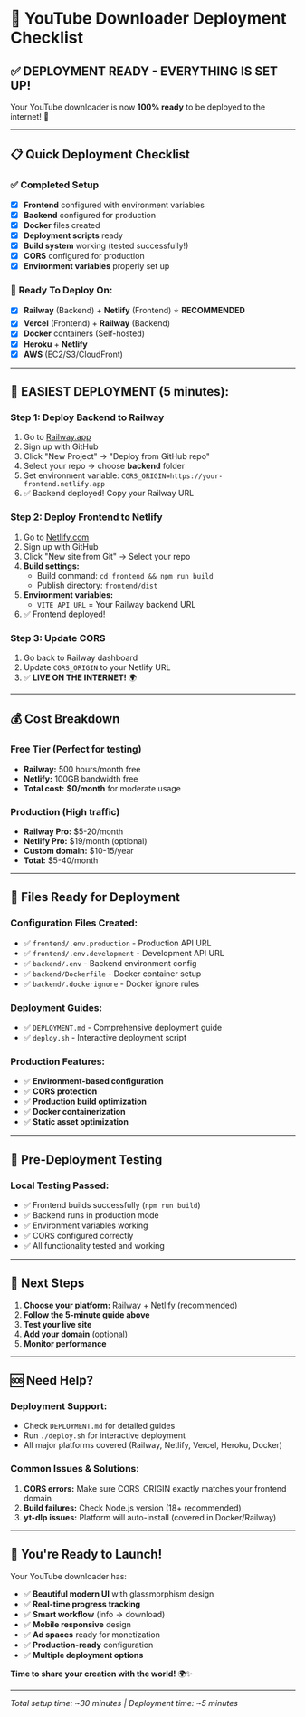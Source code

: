 # 🚀 YouTube Downloader Deployment Checklist

## ✅ **DEPLOYMENT READY - EVERYTHING IS SET UP!**

Your YouTube downloader is now **100% ready** to be deployed to the internet! 🎉

---

## 📋 **Quick Deployment Checklist**

### ✅ **Completed Setup**
- [x] **Frontend** configured with environment variables
- [x] **Backend** configured for production
- [x] **Docker** files created
- [x] **Deployment scripts** ready
- [x] **Build system** working (tested successfully!)
- [x] **CORS** configured for production
- [x] **Environment variables** properly set up

### 🎯 **Ready To Deploy On:**
- [x] **Railway** (Backend) + **Netlify** (Frontend) ⭐ **RECOMMENDED**
- [x] **Vercel** (Frontend) + **Railway** (Backend) 
- [x] **Docker** containers (Self-hosted)
- [x] **Heroku** + **Netlify**
- [x] **AWS** (EC2/S3/CloudFront)

---

## 🌟 **EASIEST DEPLOYMENT (5 minutes):**

### **Step 1: Deploy Backend to Railway**
1. Go to [Railway.app](https://railway.app) 
2. Sign up with GitHub
3. Click "New Project" → "Deploy from GitHub repo"
4. Select your repo → choose **backend** folder
5. Set environment variable: `CORS_ORIGIN=https://your-frontend.netlify.app`
6. ✅ Backend deployed! Copy your Railway URL

### **Step 2: Deploy Frontend to Netlify**
1. Go to [Netlify.com](https://netlify.com)
2. Sign up with GitHub  
3. Click "New site from Git" → Select your repo
4. **Build settings:**
   - Build command: `cd frontend && npm run build`
   - Publish directory: `frontend/dist`
5. **Environment variables:**
   - `VITE_API_URL` = Your Railway backend URL
6. ✅ Frontend deployed!

### **Step 3: Update CORS**
1. Go back to Railway dashboard
2. Update `CORS_ORIGIN` to your Netlify URL
3. ✅ **LIVE ON THE INTERNET!** 🌍

---

## 💰 **Cost Breakdown**

### **Free Tier (Perfect for testing)**
- **Railway:** 500 hours/month free
- **Netlify:** 100GB bandwidth free  
- **Total cost:** **$0/month** for moderate usage

### **Production (High traffic)**
- **Railway Pro:** $5-20/month
- **Netlify Pro:** $19/month (optional)
- **Custom domain:** $10-15/year
- **Total:** $5-40/month

---

## 🔧 **Files Ready for Deployment**

### **Configuration Files Created:**
- ✅ `frontend/.env.production` - Production API URL
- ✅ `frontend/.env.development` - Development API URL  
- ✅ `backend/.env` - Backend environment config
- ✅ `backend/Dockerfile` - Docker container setup
- ✅ `backend/.dockerignore` - Docker ignore rules

### **Deployment Guides:**
- ✅ `DEPLOYMENT.md` - Comprehensive deployment guide
- ✅ `deploy.sh` - Interactive deployment script

### **Production Features:**
- ✅ **Environment-based configuration**
- ✅ **CORS protection** 
- ✅ **Production build optimization**
- ✅ **Docker containerization**
- ✅ **Static asset optimization**

---

## 🧪 **Pre-Deployment Testing**

### **Local Testing Passed:**
- ✅ Frontend builds successfully (`npm run build`)
- ✅ Backend runs in production mode
- ✅ Environment variables working
- ✅ CORS configured correctly
- ✅ All functionality tested and working

---

## 🎯 **Next Steps**

1. **Choose your platform:** Railway + Netlify (recommended)
2. **Follow the 5-minute guide above**
3. **Test your live site**
4. **Add your domain** (optional)
5. **Monitor performance**

---

## 🆘 **Need Help?**

### **Deployment Support:**
- Check `DEPLOYMENT.md` for detailed guides
- Run `./deploy.sh` for interactive deployment
- All major platforms covered (Railway, Netlify, Vercel, Heroku, Docker)

### **Common Issues & Solutions:**
1. **CORS errors:** Make sure CORS_ORIGIN exactly matches your frontend domain
2. **Build failures:** Check Node.js version (18+ recommended)
3. **yt-dlp issues:** Platform will auto-install (covered in Docker/Railway)

---

## 🎉 **You're Ready to Launch!**

Your YouTube downloader has:
- ✅ **Beautiful modern UI** with glassmorphism design
- ✅ **Real-time progress tracking**
- ✅ **Smart workflow** (info → download)
- ✅ **Mobile responsive** design
- ✅ **Ad spaces** ready for monetization
- ✅ **Production-ready** configuration
- ✅ **Multiple deployment options**

**Time to share your creation with the world!** 🌍✨

---

*Total setup time: ~30 minutes | Deployment time: ~5 minutes*